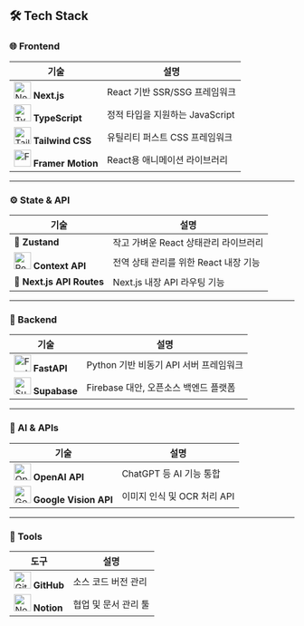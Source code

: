 ## 🛠️ Tech Stack

### 🌐 Frontend
| 기술 | 설명 |
|------|------|
| <img src="https://cdn.jsdelivr.net/gh/devicons/devicon/icons/nextjs/nextjs-original.svg" alt="Next.js" width="30"/> **Next.js** | React 기반 SSR/SSG 프레임워크 |
| <img src="https://cdn.jsdelivr.net/gh/devicons/devicon/icons/typescript/typescript-original.svg" alt="TypeScript" width="30"/> **TypeScript** | 정적 타입을 지원하는 JavaScript |
| <img src="https://cdn.jsdelivr.net/gh/devicons/devicon/icons/tailwindcss/tailwindcss-plain.svg" alt="Tailwind CSS" width="30"/> **Tailwind CSS** | 유틸리티 퍼스트 CSS 프레임워크 |
| <img src="https://framerusercontent.com/images/ss4vRQh8pN1L4zRJWusWYoD1jk.svg" alt="Framer Motion" width="30"/> **Framer Motion** | React용 애니메이션 라이브러리 |

---

### ⚙️ State & API
| 기술 | 설명 |
|------|------|
| 🐻 **Zustand** | 작고 가벼운 React 상태관리 라이브러리 |
| <img src="https://cdn.jsdelivr.net/gh/devicons/devicon/icons/react/react-original.svg" alt="React" width="30"/> **Context API** | 전역 상태 관리를 위한 React 내장 기능 |
| 🧩 **Next.js API Routes** | Next.js 내장 API 라우팅 기능 |

---

### 🐍 Backend
| 기술 | 설명 |
|------|------|
| <img src="https://fastapi.tiangolo.com/img/icon-white.svg" alt="FastAPI" width="30"/> **FastAPI** | Python 기반 비동기 API 서버 프레임워크 |
| <img src="https://seeklogo.com/images/S/supabase-logo-DCC676FFE2-seeklogo.com.png" alt="Supabase" width="30"/> **Supabase** | Firebase 대안, 오픈소스 백엔드 플랫폼 |

---

### 🤖 AI & APIs
| 기술 | 설명 |
|------|------|
| <img src="https://seeklogo.com/images/O/openai-logo-8B9BFEDC26-seeklogo.com.png" alt="OpenAI" width="30"/> **OpenAI API** | ChatGPT 등 AI 기능 통합 |
| <img src="https://cloud.google.com/images/products/vision/vision-api-icon.svg" alt="Google Vision" width="30"/> **Google Vision API** | 이미지 인식 및 OCR 처리 API |

---

### 🧰 Tools
| 도구 | 설명 |
|------|------|
| <img src="https://cdn.jsdelivr.net/gh/devicons/devicon/icons/github/github-original.svg" alt="GitHub" width="30"/> **GitHub** | 소스 코드 버전 관리 |
| <img src="https://upload.wikimedia.org/wikipedia/commons/4/45/Notion_app_logo.png" alt="Notion" width="30"/> **Notion** | 협업 및 문서 관리 툴 |
